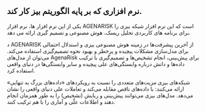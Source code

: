 ## نرم افزاری که بر پایه الگوریتم بیز کار کند.

یکی از این نرم افزار ها، نرم افزار AGENARISK است که این نرم افزار شبکه بیزی را برای برنامه های کاربردی تحلیل ریسک، هوش مصنوعی و تصمیم گیری ارائه می دهد.

د AGENARISK از آخرین پیشرفت‌ها در زمینه هوش مصنوعی بیزی و استدلال احتمالی برای مدل‌سازی مشکلات پیچیده و پرخطر و بهبود نحوه تصمیم‌گیری استفاده می‌کند.
می‌توان از مدل‌های AgenaRisk برای پیش‌بینی، انجام تشخیص‌ها و تصمیم‌گیری با ترکیب داده‌ها و دانش درباره وابستگی‌های علی پیچیده و سایر وابستگی‌ها در دنیای واقعی استفاده کرد.

شبکه‌های بیزی مزیت‌های متعددی را نسبت به رویکردهای «داده‌های بزرگ به تنهایی» ارائه می‌کنند: با داده‌های ناقص مقابله می‌کند و تعاملات علی دنیای واقعی را نشان می‌دهد. مدل‌های بیزی می‌توانند پیش‌بینی و ربایش (تشخیص) را به طور همزمان انجام دهند و اطلاعات علّی و آماری را با هم ترکیب کنند.

